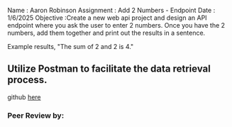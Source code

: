 Name : Aaron Robinson
Assignment : Add 2 Numbers - Endpoint
Date : 1/6/2025
Objective :Create a new web api project and design an API endpoint where you ask the user to enter 2 numbers.  Once you have the 2 numbers, add them together and print out the results in a sentence.

Example results, "The sum of 2 and 2 is 4."

Utilize Postman to facilitate the data retrieval process.
---

github [here](https://github.com/wraithio/ARobinsonMC1SayHllo-EndPnt)

### Peer Review by:
